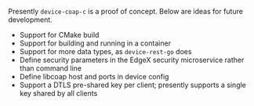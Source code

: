 Presently `device-coap-c` is a proof of concept. Below are ideas for future development.

* Support for CMake build
* Support for building and running in a container
* Support for more data types, as `device-rest-go` does
* Define security parameters in the EdgeX security microservice rather than command line
* Define libcoap host and ports in device config
* Support a DTLS pre-shared key per client; presently supports a single key shared by all clients

